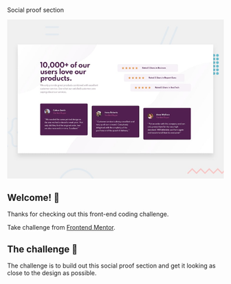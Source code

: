 Social proof section

![Design preview for the Social proof section coding challenge](./design/desktop-preview.jpg)

## Welcome! 👋

Thanks for checking out this front-end coding challenge.

Take challenge from [Frontend Mentor](https://www.frontendmentor.io).

## The challenge 🚀

The challenge is to build out this social proof section and get it looking as close to the design as possible.